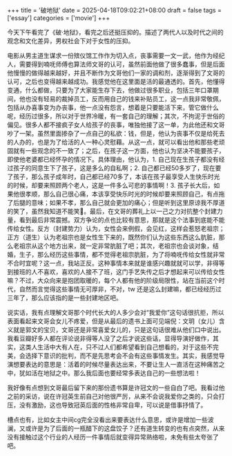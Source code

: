 +++
title = '破地狱'
date = 2025-04-18T09:02:21+08:00
draft = false
tags = ['essay']
categories = ['movie']
+++

今天下午看完了《破·地狱》，看完之后还挺压抑的。描述了两代人以及时代之间的观念和文化差异，男权社会下对于女性的压抑。

电影从男主道生谋求一份殡仪馆工作作为切入点，丧事需要一文一武，他作为经纪人，需要得到喃呒师傅也算法师文哥的认可，虽然前面他做了很多蠢事，但是后面他慢慢的做得越来越好，并且不断作为文哥他们一家的调和剂，逐渐得到了文哥的认可，之后也变得越来越成功。我感觉他在这里面是活的最通透的。首先，他懂得变通，什么都做，只要为了大家能生存下去，他做过很多职业，包括三年口罩期间，他也没有轻易的裁掉员工，反而用自己的钱来补贴员工，这一点我非常敬佩，包括从办喜事变为办丧事，他一点没有怨言，想着是只要能活下来，管它做什么呢，经历过很多，所以对于世界冷暖，有一套自己的理解；其次，不拘泥于世俗的偏见。很多人都不接疯子女人给孩子的丧事，唯独他接了这一单，为此他还和文哥吵了一架。虽然里面掺杂了一点自己的私欲：钱，但是，他认为丧事不仅是给死去的人办的，也是为了给活的人一种心灵慰藉。从这一点，就可以看出他和那些老顽固就有一些观念的不一致了；之后，在孩子这一方面，他也认为坚决不能要孩子，即使他老婆都已经怀孕的情况下。具体理由，他认为，1. 自己现在生孩子都没有经过孩子的同意生下了孩子，这是多么的自私啊；2. 自己都已经50多岁了，现在要了孩子，那么孩子成年时，自己都已经70多了，本该在孩子最享受人生快乐时光的时候，却要来照顾两个老人，这是一件多么可悲的事情啊！3. 孩子长大后，如果他很孝顺，那么自己很心痛，本该享受快乐时光的时候却要来照顾自己，有点拖了后腿的意味；如果不孝，那么自己就会更加的痛心；但是听到这里原谅我不厚道的笑了，虽然我知道不能笑🤣。最后，在文哥的葬礼上以一己之力对抗整个封建力量，看到最后非常震撼。双方争论的点也比较有意思，那就是这个法事到底能不能传给女性。反方（封建势力）认为，女性会来例假，会见红，这样会惹怒老祖宗；正方（道生）认为老祖宗也是女性生下来的，既然你们认为这些东西这么肮脏，那么老祖宗从这个地方出来，就一定非常肮脏了吧；其次，老祖宗也会谈对象，结婚，生子，那么经历这些事情，都不觉得老祖宗肮脏，为了将喃呒传给女性就非常不合时宜呢？这一点，我站正反。这种事情本来就是谁感兴趣就就可以学，非得等到接班的人不喜欢，喜欢的人接不了班，这门手艺失传之后才想起来可以传给女性嘛？不过，大众向来是抱团取暖的，每个人都有他的阶级局限性，站在当前这个时代，自然而言觉得这些事情无可厚非，不对，tw 还是这么封建嘛，都已经经历过三年了，那么应该指的是一些封建地区吧。

说实话，我有点理解文哥那个时代长大的人多少会对“我爱你”这句话很抗拒，所以表面看起来文哥会女儿不疼爱，但是从最后的遗书上面可见端倪：文玥（女儿）含义就是郭文的宝贝，文哥还是非常喜爱女儿的，只是这句话很难从他们口中说出。我看豆瓣好多人都在评论说非得等人没了之后才说这些话，显得导演好做作，其实，这类人生活中大有人在，只不过人们都希望看到自己想看的，对于这些不完美，会选择下意识的批判，而不是先思考会不会有这些事情发生。其实，我感觉导演想要表达的意思是：活着的时候尽量表达出来，不要让生人一直活在这种痛苦之中，犹如活在地狱之中。那么我后面也要经常多表达自己的一些想法啦！

我好像有点想到文哥最后留下来的那份遗书算是许冠文的一些自白了吧。我看过他之前的采访，说在许冠英生前自己对他很严厉，从来不会说我爱你之类的，只会打压，没有激励，这也导致冠英后面的性格非常自卑，可以说是借事抒情了。

槽点也有，比如女主中间cg完全没看出来要表达什么意思，或许是增加一些波澜，又或许是为了后面的一瓶醋下的这盘饺子？还有道生转变的也有点突然，从来没有接触过这个行业的人经历一件事情后就变得异常熟络啦，未免有些太夸张了吧。